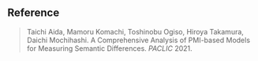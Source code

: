 ## Reference

> Taichi Aida, Mamoru Komachi, Toshinobu Ogiso, Hiroya Takamura, Daichi Mochihashi. A Comprehensive Analysis of PMI-based Models for Measuring Semantic Differences. *PACLIC* 2021.

